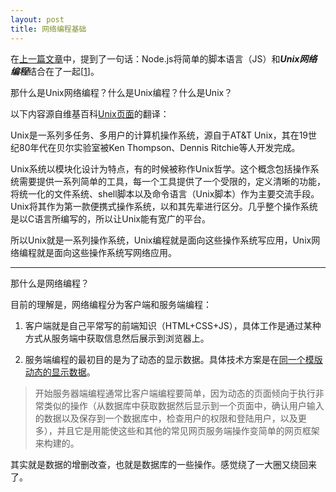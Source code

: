 ```yaml
---
layout: post
title: 网络编程基础
---
```


在[上一篇文章](../服务端编程基础(Node))中，提到了一句话：Node.js将简单的脚本语言（JS）和***Unix网络编程***结合在了一起[[1](https://books.google.com.hk/books?id=ZH6bpbcrlvYC&printsec=frontcover&dq=nodejs&hl=en&sa=X&redir_esc=y#v=onepage&q=nodejs&f=false)]。

那什么是Unix网络编程？什么是Unix编程？什么是Unix？

以下内容源自维基百科[Unix页面](https://en.wikipedia.org/wiki/Unix)的翻译：

Unix是一系列多任务、多用户的计算机操作系统，源自于AT&T Unix，其在19世纪80年代在贝尔实验室被Ken Thompson、Dennis Ritchie等人开发完成。

Unix系统以模块化设计为特点，有的时候被称作Unix哲学。这个概念包括操作系统需要提供一系列简单的工具，每一个工具提供了一个受限的，定义清晰的功能，将统一化的文件系统、shell脚本以及命令语言（Unix脚本）作为主要交流手段。Unix将其作为第一款便携式操作系统，以和其先辈进行区分。几乎整个操作系统是以C语言所编写的，所以让Unix能有宽广的平台。

所以Unix就是一系列操作系统，Unix编程就是面向这些操作系统写应用，Unix网络编程就是面向这些操作系统写网络应用。

-----

那什么是网络编程？

目前的理解是，网络编程分为客户端和服务端编程：

1) 客户端就是自己平常写的前端知识（HTML+CSS+JS），具体工作是通过某种方式从服务端中获取信息然后展示到浏览器上。

2) 服务端编程的最初目的是为了动态的显示数据。具体技术方案是在[同一个模版动态的显示数据](https://developer.mozilla.org/zh-CN/docs/learn/Server-side)。

> 开始服务器端编程通常比客户端编程要简单，因为动态的页面倾向于执行非常类似的操作（从数据库中获取数据然后显示到一个页面中，确认用户输入的数据以及保存到一个数据库中，检查用户的权限和登陆用户，以及更多），并且它是用能使这些和其他的常见网页服务端操作变简单的网页框架来构建的。

其实就是数据的增删改查，也就是数据库的一些操作。感觉绕了一大圈又绕回来了。


